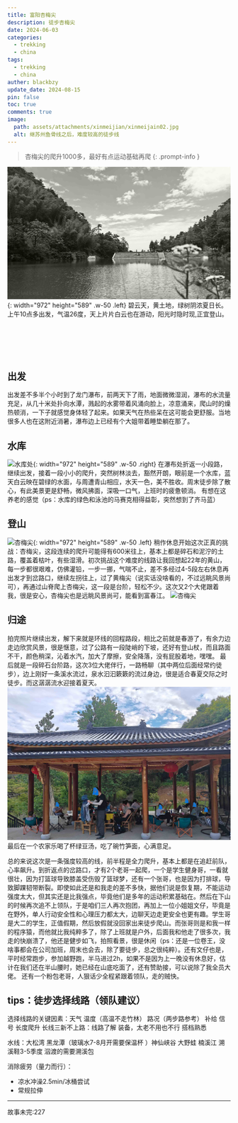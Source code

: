 ```yaml
---
title: 富阳杏梅尖
description: 徒步杏梅尖
date: 2024-06-03
categories:
  - trekking
  - china
tags:
  - trekking
  - china
auther: blackbzy
update_date: 2024-08-15
pin: false
toc: true
comments: true
image:
  path: assets/attachments/xinmeijian/xinmeijain02.jpg
  alt: 继苏州鱼骨线之后，难度较高的徒步线
---
```


> 杏梅尖的爬升1000多，最好有点运动基础再爬
{: .prompt-info }

![水库处](assets/attachments/xinmeijian/xinmeijain01.jpg){: width="972" height="589" .w-50 .left}
碧云天，黄土地，绿树阴浓夏日长。
上午10点多出发，气温26度，天上片片白云也在游动，阳光时隐时现,正宜登山。<br>
<br>
<br>
<br>
<br>
<br>


## 出发
出发差不多半个小时到了龙门瀑布，前两天下了雨，地面微微湿润，瀑布的水流量充足，从几十米处扑向水潭，溅起的水雾带着风涌向脸上，凉意涌来，爬山时的燥热顿消，一下子就感觉身体轻了起来。如果天气在热些呆在这可能会更舒服。当地很多人也在这附近消暑，瀑布边上已经有个大姐带着睡垫躺在那了。



## 水库
![水库处](assets/attachments/xinmeijian/xinmeijain03.jpg){: width="972" height="589" .w-50 .right}
在瀑布处折返一小段路，继续出发，接着一段小小的爬升，突然树林淡去，豁然开朗，眼前是一个水库，蓝天白云映在碧绿的水面，与周遭青山相应，水天一色，美不胜收。周末徒步除了散心，有此美景更是舒畅，微风拂面，深吸一口气，上班时的疲惫顿消。
有想在这养老的感觉（ps：水库的绿色和泳池的马赛克相得益彰，突然想到了齐马蓝）

## 登山
![杏梅尖](assets/attachments/xinmeijian/xinmeijain04.jpg){: width="972" height="589" .w-50 .left}
稍作休息开始这次正真的挑战：杏梅尖，这段连续的爬升可能得有600米往上，基本上都是碎石和泥泞的土路，覆盖着枯叶，有些湿滑。初次挑战这个难度的线路让我回想起22年的黄山，每一步都很艰难，仿佛灌铅，一步一挪，气喘不止，差不多经过4-5段左右休息再出发才到岔路口，继续左拐往上，过了黄梅尖（说实话没啥看的，不过远眺风景尚可），再通过山脊爬上杏梅尖，这一段是台阶，轻松不少。这次又2个大佬跟着我，很是安心，杏梅尖也是远眺风景尚可，能看到富春江。
![杏梅尖](assets/attachments/xinmeijian/xinmeijain05.jpg)

## 归途
拍完照片继续出发，解下来就是环线的回程路段，相比之前就是春游了，有余力边走边欣赏风景，很是惬意，过了公路有一段陡峭的下坡，还好有登山杖，而且路面不干，颜色稍深，沁着水汽，加大了摩擦，安全降落，没有屁股着地，嘿嘿。
最后就是一段碎石台阶路，这次3位大佬伴行，一路畅聊（其中两位后面经常约徒步），边上刚好一条溪水流过，泉水汩汩簌簌的流过身边，很是适合春夏交际之时徒步。而这潺潺流水迎接着夏天。
![最后休息点](assets/attachments/xinmeijian/xinmeijain06.jpg)
最后在一个农家乐喝了杯绿豆汤，吃了碗竹笋面，心满意足。

总的来说这次是一条强度较高的线，前半程是全力爬升，基本上都是在追赶前队，心率飙升。到折返点的岔路口，才有2个老哥一起爬，一个是学生健身哥，一看就很壮，因为打篮球导致膝盖受伤毁了篮球梦，还有一个张哥，也是因为打排球，导致脚踝韧带断裂。即使如此还是和我走的差不多快，据他们说是恢复期，不能运动强度太大，但其实还是比我强点，毕竟他们是多年的运动积累基础在。然后在下山的时候再次追不上领队，于是咱们三人再次抱团，再加上一位小姐姐文仔，毕竟是在野外，单人行动安全性和心理压力都太大，边聊天边走更安全也更有趣。学生哥是大二的学生，正值假期，然后放假就没回家出来徒步爬山。而张哥则是和我一样的程序猿，而他就比我纯粹多了，除了上班就是户外，后面我和他走了很多次，我走的快崩溃了，他还是健步如飞，拍照看景，很是休闲（ps：还是一位卷王，没啥事都会在公司加班，周末也会去，除了要徒步，总之很纯粹）。还有文仔也是，平时经常跑步，参加越野跑，半马进过2h，如果不是因为上一晚没有休息好，估计在我们还在半山腰时，她已经在山底吃面了，还有赞助接，可以说除了我全员大佬。
还有一个粉包老哥，人狠话少全程紧跟着领队，走的贼快。

## tips：徒步选择线路（领队建议）
选择线路的关键因素：天气 温度（高温不走竹林） 路况（两步路参考） 补给 信号 长度爬升
长线三新不上路：线路了解 装备，太老不用也不行 搭档熟悉

水线：大松湾 黑龙潭（玻璃水7-8月开需要保温杯 ）神仙峡谷 大野蛙 楠溪江 
溯溪鞋3-5季度 泅渡的需要溯溪包

消除疲劳（量力而行）：
- 凉水冲澡2.5min/冰桶尝试
- 常规拉伸

---
故事未完:227
